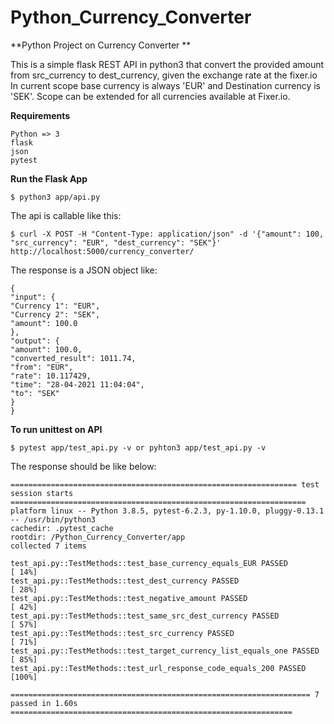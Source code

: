 # Python_Currency_Converter
**Python Project on Currency Converter **

This is a simple flask REST API in python3 that convert the provided amount​ from src_currency​ to dest_currency​, given the exchange rate at the fixer.io​
In current scope base currency is always 'EUR' and Destination currency is 'SEK'. Scope can be extended for all currencies available at Fixer.io.

**Requirements**

	Python => 3
	flask
	json
	pytest 

**Run the Flask App**

	$ python3 app/api.py

The api is callable like this:

	$ curl -X POST -H "Content-Type: application/json" -d '{"amount": 100, "src_currency": "EUR", "dest_currency": "SEK"}' http://localhost:5000/currency_converter/

The response is a JSON object like:

	{
  	"input": {
    "Currency 1": "EUR", 
    "Currency 2": "SEK", 
    "amount": 100.0
  	}, 
  	"output": {
    "amount": 100.0, 
    "converted_result": 1011.74, 
    "from": "EUR", 
    "rate": 10.117429, 
    "time": "28-04-2021 11:04:04", 
    "to": "SEK"
  	}
	}
	
**To run unittest on API**

	$ pytest app/test_api.py -v or pyhton3 app/test_api.py -v
	
The response should be like below:

	================================================================ test session starts ==================================================================
	platform linux -- Python 3.8.5, pytest-6.2.3, py-1.10.0, pluggy-0.13.1 -- /usr/bin/python3
	cachedir: .pytest_cache
	rootdir: /Python_Currency_Converter/app
	collected 7 items                                                                                                                                                                                         

	test_api.py::TestMethods::test_base_currency_equals_EUR PASSED                                                                                                                                      [ 14%]
	test_api.py::TestMethods::test_dest_currency PASSED                                                                                                                                                 [ 28%]
	test_api.py::TestMethods::test_negative_amount PASSED                                                                                                                                               [ 42%]
	test_api.py::TestMethods::test_same_src_dest_currency PASSED                                                                                                                                        [ 57%]
	test_api.py::TestMethods::test_src_currency PASSED                                                                                                                                                  [ 71%]
	test_api.py::TestMethods::test_target_currency_list_equals_one PASSED                                                                                                                               [ 85%]
	test_api.py::TestMethods::test_url_response_code_equals_200 PASSED                                                                                                                                  [100%]

	=================================================================== 7 passed in 1.60s ===============================================================


	
